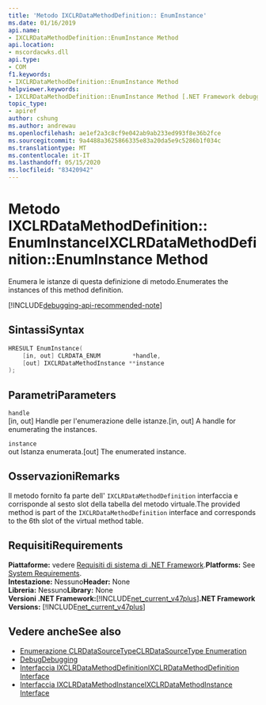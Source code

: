 ```yaml
---
title: 'Metodo IXCLRDataMethodDefinition:: EnumInstance'
ms.date: 01/16/2019
api.name:
- IXCLRDataMethodDefinition::EnumInstance Method
api.location:
- mscordacwks.dll
api.type:
- COM
f1.keywords:
- IXCLRDataMethodDefinition::EnumInstance Method
helpviewer.keywords:
- IXCLRDataMethodDefinition::EnumInstance Method [.NET Framework debugging]
topic_type:
- apiref
author: cshung
ms.author: andrewau
ms.openlocfilehash: ae1ef2a3c8cf9e042ab9ab233ed993f8e36b2fce
ms.sourcegitcommit: 9a4488a3625866335e83a20da5e9c5286b1f034c
ms.translationtype: MT
ms.contentlocale: it-IT
ms.lasthandoff: 05/15/2020
ms.locfileid: "83420942"
---
```

# <a name="ixclrdatamethoddefinitionenuminstance-method"></a><span data-ttu-id="2c801-102">Metodo IXCLRDataMethodDefinition:: EnumInstance</span><span class="sxs-lookup"><span data-stu-id="2c801-102">IXCLRDataMethodDefinition::EnumInstance Method</span></span>

<span data-ttu-id="2c801-103">Enumera le istanze di questa definizione di metodo.</span><span class="sxs-lookup"><span data-stu-id="2c801-103">Enumerates the instances of this method definition.</span></span>

[!INCLUDE[debugging-api-recommended-note](../../../../includes/debugging-api-recommended-note.md)]

## <a name="syntax"></a><span data-ttu-id="2c801-104">Sintassi</span><span class="sxs-lookup"><span data-stu-id="2c801-104">Syntax</span></span>

```cpp
HRESULT EnumInstance(
    [in, out] CLRDATA_ENUM         *handle,
    [out] IXCLRDataMethodInstance **instance
);
```

## <a name="parameters"></a><span data-ttu-id="2c801-105">Parametri</span><span class="sxs-lookup"><span data-stu-id="2c801-105">Parameters</span></span>

`handle`\
<span data-ttu-id="2c801-106">[in, out] Handle per l'enumerazione delle istanze.</span><span class="sxs-lookup"><span data-stu-id="2c801-106">[in, out] A handle for enumerating the instances.</span></span>

`instance`\
<span data-ttu-id="2c801-107">out Istanza enumerata.</span><span class="sxs-lookup"><span data-stu-id="2c801-107">[out] The enumerated instance.</span></span>

## <a name="remarks"></a><span data-ttu-id="2c801-108">Osservazioni</span><span class="sxs-lookup"><span data-stu-id="2c801-108">Remarks</span></span>

<span data-ttu-id="2c801-109">Il metodo fornito fa parte dell' `IXCLRDataMethodDefinition` interfaccia e corrisponde al sesto slot della tabella del metodo virtuale.</span><span class="sxs-lookup"><span data-stu-id="2c801-109">The provided method is part of the `IXCLRDataMethodDefinition` interface and corresponds to the 6th slot of the virtual method table.</span></span>

## <a name="requirements"></a><span data-ttu-id="2c801-110">Requisiti</span><span class="sxs-lookup"><span data-stu-id="2c801-110">Requirements</span></span>

<span data-ttu-id="2c801-111">**Piattaforme:** vedere [Requisiti di sistema di .NET Framework](../../get-started/system-requirements.md).</span><span class="sxs-lookup"><span data-stu-id="2c801-111">**Platforms:** See [System Requirements](../../get-started/system-requirements.md).</span></span>  
<span data-ttu-id="2c801-112">**Intestazione:** Nessuno</span><span class="sxs-lookup"><span data-stu-id="2c801-112">**Header:** None</span></span>  
<span data-ttu-id="2c801-113">**Libreria:** Nessuno</span><span class="sxs-lookup"><span data-stu-id="2c801-113">**Library:** None</span></span>  
<span data-ttu-id="2c801-114">**Versioni .NET Framework:**[!INCLUDE[net_current_v47plus](../../../../includes/net-current-v47plus.md)]</span><span class="sxs-lookup"><span data-stu-id="2c801-114">**.NET Framework Versions:** [!INCLUDE[net_current_v47plus](../../../../includes/net-current-v47plus.md)]</span></span>  

## <a name="see-also"></a><span data-ttu-id="2c801-115">Vedere anche</span><span class="sxs-lookup"><span data-stu-id="2c801-115">See also</span></span>

- [<span data-ttu-id="2c801-116">Enumerazione CLRDataSourceType</span><span class="sxs-lookup"><span data-stu-id="2c801-116">CLRDataSourceType Enumeration</span></span>](clrdatasourcetype-enumeration.md)
- [<span data-ttu-id="2c801-117">Debug</span><span class="sxs-lookup"><span data-stu-id="2c801-117">Debugging</span></span>](index.md)
- [<span data-ttu-id="2c801-118">Interfaccia IXCLRDataMethodDefinition</span><span class="sxs-lookup"><span data-stu-id="2c801-118">IXCLRDataMethodDefinition Interface</span></span>](ixclrdatamethoddefinition-interface.md)
- [<span data-ttu-id="2c801-119">Interfaccia IXCLRDataMethodInstance</span><span class="sxs-lookup"><span data-stu-id="2c801-119">IXCLRDataMethodInstance Interface</span></span>](ixclrdatamethodinstance-interface.md)
